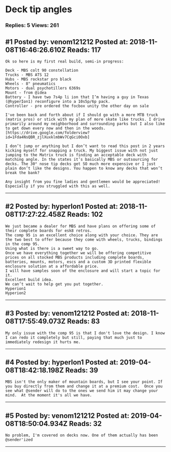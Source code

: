 # Deck tip angles

### Replies: 5 Views: 261

## \#1 Posted by: venom121212 Posted at: 2018-11-08T16:46:26.610Z Reads: 117

```
Ok so here is my first real build, semi-in progress:

Deck - MBS colt 90 constellation
Trucks - MBS ATS 12
Hubs - MBS rockstar pro black
Wheels - 8" pneumatics 
Motors - dual psychotillers 6369s
Mount - from @idea
Battery - I have two 7s4p li ion that I’m having a guy in Texas (@hyperIon1) reconfigure into a 10s5p/6p pack.
Controller - pre ordered the focbox unity the other day on sale

I've been back and forth about if I should go with a more MTB truck (matrix pros) or stick with my plan of more skate like trucks. I drive primarily around my neighborhood and surrounding parks but I also like to get down every now and then in the woods. [https://drive.google.com/folderview?id=1Fda4NsQBR_zjlXuxklmbWv7CqGci0Oxb]

I don’t jump or anything but I don’t want to read this post in 2 years kicking myself for snapping a truck. My biggest issue with not just jumping to the Matrix truck is finding an acceptable deck with matching angle. In the states it’s basically MBS or outsourcing for decks. The 30° nose tip decks get SO much more expensive or I just plain don’t like the designs. You happen to know any decks that won’t break the bank?

Any insight from you fine ladies and gentlemen would be appreciated! Especially if you struggled with this as well.
```

---
## \#2 Posted by: hyperIon1 Posted at: 2018-11-08T17:27:22.458Z Reads: 102

```
We just became a dealer for MBS and have plans on offering some of their complete boards for esk8 retros. 
The comp 95 is an excellent choice along with your choice. They are the two best to offer because they come with wheels, trucks, bindings in the comp 95. 
Using what is there is a sweet way to go. 
Once we have everything together we will be offering competitive prices on all stocked MBS products including complete boards, batteries, mounts, motors, escs and a custom 3D printed flexible enclosure solution at a affordable price. 
I will have samples soon of the enclosure and will start a topic for it. 
Excellent build idea. 
We can’t wait to help get you put together. 
Hyperion1
Hyperion2
```

---
## \#3 Posted by: venom121212 Posted at: 2018-11-08T17:55:49.073Z Reads: 83

```
My only issue with the comp 95 is that I don't love the design. I know I can redo it completely but still, paying that much just to immediately redesign it hurts me.
```

---
## \#4 Posted by: hyperIon1 Posted at: 2019-04-08T18:42:18.198Z Reads: 39

```
MBS isn't the only maker of mountain boards, but I see your point. If you buy directly from them and change it at a premium cost.  Once you see what @sender will do to the ones we send him it may change your mind.  At the moment it's all we have.
```

---
## \#5 Posted by: venom121212 Posted at: 2019-04-08T18:50:04.934Z Reads: 32

```
No problem, I'm covered on decks now. One of them actually has been @sender'ized
```

---
